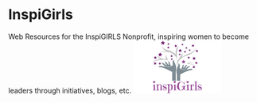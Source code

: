 # InspiGirls
Web Resources for the InspiGIRLS Nonprofit, inspiring women to become leaders through initiatives, blogs, etc. 
![logo](images/inspiGirls.PNG)
